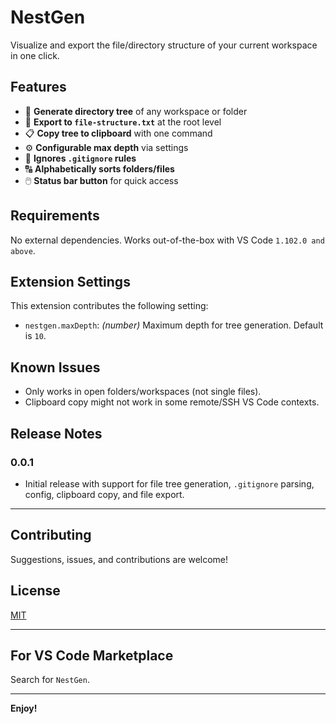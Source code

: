 # NestGen

Visualize and export the file/directory structure of your current workspace in one click.

## Features

- 📁 **Generate directory tree** of any workspace or folder
- 📝 **Export to `file-structure.txt`** at the root level
- 📋 **Copy tree to clipboard** with one command
- ⚙️ **Configurable max depth** via settings
- 📂 **Ignores `.gitignore` rules**
- 🔠 **Alphabetically sorts folders/files**
- 🖱️ **Status bar button** for quick access

## Requirements

No external dependencies. Works out-of-the-box with VS Code `1.102.0 and above`.

## Extension Settings

This extension contributes the following setting:

- `nestgen.maxDepth`: _(number)_ Maximum depth for tree generation. Default is `10`.

## Known Issues

- Only works in open folders/workspaces (not single files).
- Clipboard copy might not work in some remote/SSH VS Code contexts.

## Release Notes

### 0.0.1

- Initial release with support for file tree generation, `.gitignore` parsing, config, clipboard copy, and file export.

---

## Contributing

Suggestions, issues, and contributions are welcome!

## License

[MIT](./LICENSE)

---

## For VS Code Marketplace

Search for `NestGen`.

---

**Enjoy!**
